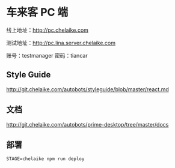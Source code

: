 # 车来客 PC 端

线上地址：http://pc.chelaike.com

测试地址：http://pc.lina.server.chelaike.com

账号：testmanager 密码：tiancar

## Style Guide

http://git.chelaike.com/autobots/styleguide/blob/master/react.md

## 文档

http://git.chelaike.com/autobots/prime-desktop/tree/master/docs


## 部署

```shell
STAGE=chelaike npm run deploy
```
